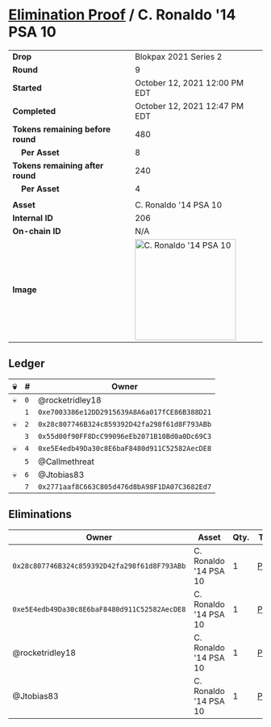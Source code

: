 # [Elimination Proof](./readme.md) / C. Ronaldo &#039;14 PSA 10

|||
|---|---|
| **Drop** | Blokpax 2021 Series 2 |
| **Round** | 9 |
| **Started** | October 12, 2021 12:00 PM EDT |
| **Completed** | October 12, 2021 12:47 PM EDT |
| **Tokens remaining before round** | 480 |
| **&nbsp;&nbsp;&nbsp;&nbsp;Per Asset** | 8 |
| **Tokens remaining after round** | 240 |
| **&nbsp;&nbsp;&nbsp;&nbsp;Per Asset** | 4 |
| | |
| **Asset** | C. Ronaldo &#039;14 PSA 10 |
| **Internal ID** | 206 |
| **On-chain ID** | N/A |
| **Image** | <img src="https://tcdn.blokpax.com/9484ebfa-63d7-4526-87c2-b374dfd566c2/323843267847857405e6c42cf1602f668988fe1f7e164244a00c2c59adac72fc.jpg" height="200" alt="C. Ronaldo &#039;14 PSA 10" /> |

## Ledger

| 💀 | # | Owner |
| --- | --- | --- |
| 💀 | `0` | @rocketridley18 |
|  | `1` | `0xe7003386e12DD2915639A8A6a017fCE86B388D21` |
| 💀 | `2` | `0x28c807746B324c859392D42fa298f61d8F793ABb` |
|  | `3` | `0x55d00f90FF8DcC99096eEb2071B10Bd0a0Dc69C3` |
| 💀 | `4` | `0xe5E4edb49Da30c8E6baF8480d911C52582AecDE8` |
|  | `5` | @Callmethreat |
| 💀 | `6` | @Jtobias83 |
|  | `7` | `0x2771aaf8C663C805d476d8bA98F1DA07C3682Ed7` |


## Eliminations

| Owner | Asset | Qty. | Transaction |
| --- | --- | --- | --- |
| `0x28c807746B324c859392D42fa298f61d8F793ABb` | C. Ronaldo '14 PSA 10 | 1 | [Polygonscan](https://polygonscan.com/tx/0x1d3118ec2f3b8e39ac7a99af25eb282fd730a4fccc2f0d2e11a1f2cb8b3a0067) |
| `0xe5E4edb49Da30c8E6baF8480d911C52582AecDE8` | C. Ronaldo '14 PSA 10 | 1 | [Polygonscan](https://polygonscan.com/tx/0x9d951f55a95bebf568c1cb54f159649b0490adffcfc59f455635685b39992fea) |
| @rocketridley18 | C. Ronaldo '14 PSA 10 | 1 | [Polygonscan](https://polygonscan.com/tx/0x436ca1899ecc7560a2e7d75710d49c9945ba34c0f6fff459a9c6ccb87c551a5e) |
| @Jtobias83 | C. Ronaldo '14 PSA 10 | 1 | [Polygonscan](https://polygonscan.com/tx/0xa3083f02c99020d12e3aeb7b83cda2ffb974baf4f38da961d149a680961e59b5) |
